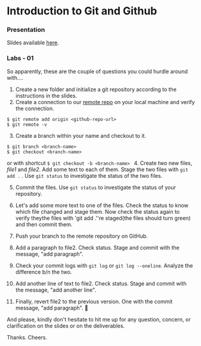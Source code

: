 # Introduction to Git and Github
### Presentation 
Slides available [here](https://docs.google.com/presentation/d/13b_j3seC4H-sf7K7gbHMpaCzajgHeIZ8_g6VzDUmn18/edit?usp=sharing).

### Labs - 01
So apparently, these are the couple of questions you could hurdle around with....

1. Create a new folder and initialize a git repository according to the instructions in the slides.
2. Create a connection to our [remote repo](https://github.com/ralphmensah/learnweb) on your local machine and verify the connection.
```$xslt
$ git remote add origin <github-repo-url>
$ git remote -v
```
3. Create a branch within your name and checkout to it.
```
$ git branch <branch-name>
$ git checkout <branch-name>
```
or with shortcut
``$ git checkout -b <branch-name>
``
4. Create two new files, *file1* and *file2*. Add some text to each of them. Stage the two files with ``git add .`` . Use ```git status``` to investigate the status of the two files.

5. Commit the files. Use ```git status``` to investigate the status of your repository.

6. Let's add some more text to one of the files. Check the status to know which file changed and stage them.  Now check the status again to verify theythe files with 'git add .''re staged(the files should turn green)  and then commit them.

7. Push your branch to the remote repository on GitHub.

8. Add a paragraph to file2. Check status. Stage and commit with the message, "add paragraph".

9. Check your commit logs with ``git log`` or ``git log --oneline``. Analyze the difference b/n the two.

10. Add another line of text to file2. Check status. Stage and commit with the message, "add another line".

11. Finally, revert file2 to the previous version. One with the commit message, "add paragraph". 🙂

And please, kindly don't hesitate to hit me up for any question, concern, or clarification on the slides or on the deliverables. 

Thanks. Cheers.